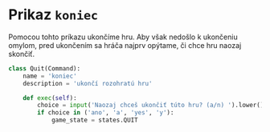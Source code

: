 # Prikaz `koniec`

Pomocou tohto príkazu ukončíme hru. Aby však nedošlo k ukončeniu omylom, pred ukončením sa hráča najprv opýtame, či chce hru naozaj skončiť.

```python
class Quit(Command):
    name = 'koniec'
    description = 'ukončí rozohratú hru'

    def exec(self):
        choice = input('Naozaj chceš ukončiť túto hru? (a/n) ').lower().lstrip().rstrip()
        if choice in ('ano', 'a', 'yes', 'y'):
            game_state = states.QUIT
```

